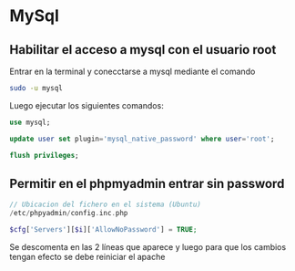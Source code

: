 # MySql

## Habilitar el acceso a mysql con el usuario root

Entrar en la terminal y conecctarse a mysql mediante el comando
```bash
sudo -u mysql
```

Luego ejecutar los siguientes comandos:

```sql
use mysql;

update user set plugin='mysql_native_password' where user='root';

flush privileges;
```

## Permitir en el phpmyadmin entrar sin password

```php
// Ubicacion del fichero en el sistema (Ubuntu)
/etc/phpyadmin/config.inc.php

$cfg['Servers'][$i]['AllowNoPassword'] = TRUE;
```
Se descomenta en las 2 líneas que aparece y luego para que los cambios tengan efecto se debe reiniciar el apache
